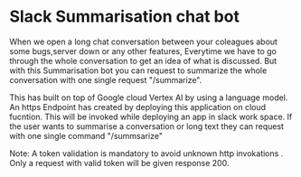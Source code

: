 # Slack Summarisation chat bot


When we open a long chat conversation between your coleagues about some bugs,server down or any other features, Everytime we have to go through the whole conversation to get an idea of what is discussed. But with this Summarisation bot you can request to summarize the whole conversation with one single request "/summarize".  

This has built on top of Google cloud Vertex AI by using a language model. 
An https Endpoint has created by deploying this application on cloud fucntion. 
This will be invoked while deploying an app in slack work space.
If the user wants to summarise a conversation or long text they can request with one single command "/summsarize"

Note:
A token validation is mandatory to avoid unknown http invokations . Only a request with valid token will be given response 200.
